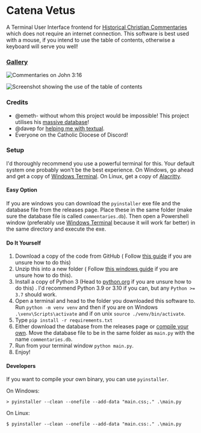 # Catena Vetus

A Terminal User Interface frontend for [Historical Christian Commentaries](https://historicalchristian.faith/) which does not require an internet
connection. This software is best used with a mouse, if you intend to use the table of contents, otherwise a keyboard will serve you well!

### [Gallery](https://imgur.com/a/KA3IkJV)

![Commentaries on John 3:16](https://i.imgur.com/KkwDODE.png)

![Screenshot showing the use of the table of contents](https://i.imgur.com/kqmMtNB.png)

### Credits

- @emeth- without whom this project would be impossible! This project utilises
  his [massive database](https://github.com/HistoricalChristianFaith/Commentaries-Database)!
- @davep for [helping me with textual](https://github.com/Textualize/textual/discussions/2853).
- Everyone on the Catholic Diocese of Discord!

### Setup

I'd thoroughly recommend you use a powerful terminal for this. Your default system one probably won't be the best experience. On Windows, go ahead and
get a copy of [Windows Terminal](https://github.com/microsoft/terminal). On Linux, get a copy of [Alacritty](https://github.com/alacritty/alacritty).

#### Easy Option

If you are windows you can download the `pyinstaller` exe file and the database file from the releases page. Place these in the same folder (make sure
the database file is called `commentaries.db`). Then open a Powershell window (preferably
use [Windows Terminal](https://github.com/microsoft/terminal) because it will work far better) in the same directory and execute the exe.

#### Do It Yourself

1. Download a copy of the code from GitHub (
   Follow [this guide](https://docs.github.com/en/repositories/working-with-files/using-files/downloading-source-code-archives) if you are unsure how
   to do this)
2. Unzip this into a new folder (
   Follow [this windows guide](https://support.microsoft.com/en-us/windows/zip-and-unzip-files-f6dde0a7-0fec-8294-e1d3-703ed85e7ebc) if you are unsure
   how to
   do this).
3. Install a copy of Python 3 (Head to [python.org](https://www.python.org/) if you are unsure how to do this) . I'd recommend Python 3.9 or 3.10 if
   you can, but any `Python >= 3.7` should work.
4. Open a terminal and head to the folder you downloaded this software to. Run `python -m venv venv` and then if you are on
   Windows `.\venv\Scripts\activate` and if on unix `source ./venv/bin/activate`.
5. Type `pip install -r requirements.txt`
6. Either download the database from the releases page or [compile your own](https://github.com/HistoricalChristianFaith/Commentaries-Database). Move
   the database file to be in the same folder as `main.py` with the name `commentaries.db`.
7. Run from your terminal window `python main.py`.
8. Enjoy!

#### Developers

If you want to compile your own binary, you can use `pyinstaller`.

On Windows:

```commandline
> pyinstaller --clean --onefile --add-data "main.css;." .\main.py
```

On Linux:

```commandline
$ pyinstaller --clean --onefile --add-data "main.css:." .\main.py
```
